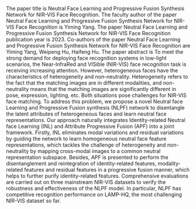 The paper title is Neutral Face Learning and Progressive Fusion Synthesis Network for NIR-VIS Face Recognition.
The faculty author of the paper Neutral Face Learning and Progressive Fusion Synthesis Network for NIR-VIS Face Recognition is Yiming Yang.
The paper Neutral Face Learning and Progressive Fusion Synthesis Network for NIR-VIS Face Recognition publication year is 2023.
Co-authors of the paper Neutral Face Learning and Progressive Fusion Synthesis Network for NIR-VIS Face Recognition are Yiming Yang, Weipeng Hu, Haifeng Hu.
The paper abstract is To meet the strong demand for deploying face recognition systems in low-light scenarios, the Near-InfraRed and VISible (NIR-VIS) face recognition task is receiving increasing attention. However, heterogeneous faces have the characteristics of heterogeneity and non-neutrality. Heterogeneity refers to the fact that the matching images are in different modalities, and non-neutrality means that the matching images are significantly different in pose, expression, lighting, etc. Both situations pose challenges for NIR-VIS face matching. To address this problem, we propose a novel Neutral face Learning and Progressive Fusion synthesis (NLPF) network to disentangle the latent attributes of heterogeneous faces and learn neutral face representations. Our approach naturally integrates Identity-related Neutral face Learning (INL) and Attribute Progressive Fusion (APF) into a joint framework. Firstly, INL eliminates modal variations and residual variations by guiding the network to learn homogeneous neutral face feature representations, which tackles the challenge of heterogeneity and non-neutrality by mapping cross-modal images to a common neutral representation subspace. Besides, APF is presented to perform the disentanglement and reintegration of identity-related features, modality-related features and residual features in a progressive fusion manner, which helps to further purify identity-related features. Comprehensive evaluations are carried out on three mainstream NIR-VIS datasets to verify the robustness and effectiveness of the NLPF model. In particular, NLPF has competitive recognition performance on LAMP-HQ, the most challenging NIR-VIS dataset so far.

